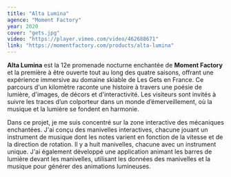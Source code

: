 ```yaml
---
title: "Alta Lumina"
agence: "Moment Factory"
year: 2020
cover: "gets.jpg"
video: "https://player.vimeo.com/video/462688671"
link: "https://momentfactory.com/products/alta-lumina"
---
```


**Alta Lumina** est la 12e promenade nocturne enchantée de **Moment Factory** et la première à être ouverte tout au long des quatre saisons, offrant une expérience immersive au domaine skiable de Les Gets en France. Ce parcours d'un kilomètre raconte une histoire à travers une poésie de lumière, d'images, de décors et d'interactivité. Les visiteurs sont invités à suivre les traces d’un colporteur dans un monde d’émerveillement, où la musique et la lumière se fondent en harmonie.

Dans ce projet, je me suis concentré sur la zone interactive des mécaniques enchantées. J'ai conçu des manivelles interactives, chacune jouant un instrument de musique dont les notes varient en fonction de la vitesse et de la direction de rotation. Il y a huit manivelles, chacune avec un instrument unique. J'ai également développé une application animant les barres de lumière devant les manivelles, utilisant les données des manivelles et la musique pour générer des animations lumineuses.
